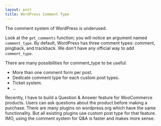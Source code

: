 ```yaml
---
layout: post
title: WordPress Comment Type
---
```


The comment system of WordPress is underused.

Look at the `get_comments` function; you will notice an argument named `comment_type`. By default, WordPress has three comment types: comment, pingback, and trackback. We don't have any official way to add `comment_type`.

There are many possibilities for comment_type to be useful:
- More than one comment form per post.
- Dedicate comment type for each custom post types.
- Ticket system.
- ...

Recently, I have to build a Question & Answer feature for WooCommerce products. Users can ask questions about the product before making a purchase. There are many plugins on wordpress.org which have the same functionality. But all existing plugins use custom post type for that feature. IMO, using the comment system for Q&A is faster and makes more sense.
